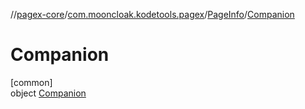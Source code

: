 //[pagex-core](../../../../index.md)/[com.mooncloak.kodetools.pagex](../../index.md)/[PageInfo](../index.md)/[Companion](index.md)

# Companion

[common]\
object [Companion](index.md)
